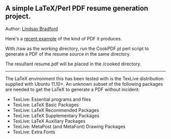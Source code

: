 A simple LaTeX/Perl PDF resume generation project.
--------------------------------------------------------------------

Author: [Lindsay Bradford](http://lindsaybradford.wordpress.com/)

Here's a [recent example](https://googledrive.com/host/0B7T5Ops6C7WQV1BMdXpXQ1ZMNHc/resume.pdf) of the kind of PDF it produces.

With /raw as the working directory, run the CookPDF.pl perl script 
to generate a PDF of the resume source in the same directory.

The resultant resume.pdf will be placed in the /cooked directory.
- - -

The LaTeX environment this has been tested with is the TexLive distribution
supplied with Ubuntu 11.10+. An unknown subset of the following packages are 
needed to get the LaTeX to generate a PDF without incident:

+ TexLive: Essential programs and files
+ TexLive: LaTeX Basic Packages
+ TexLive: LaTeX Recommended Packages
+ TexLive: LaTeX Supplementary Packages
+ TexLive: LaTeX Auxiliary Packages
+ TexLive: MetaPost (and MetaFont) Drawing Packages
+ TexLive: Extra Fonts
